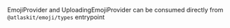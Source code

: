 EmojiProvider and UploadingEmojiProvider can be consumed directly from `@atlaskit/emoji/types` entrypoint